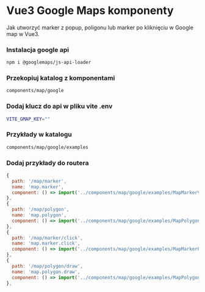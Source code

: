 # Vue3 Google Maps komponenty

Jak utworzyć marker z popup, poligonu lub marker po kliknięciu w Google map w Vue3.

### Instalacja google api

```sh
npm i @googlemaps/js-api-loader
```

### Przekopiuj katalog z komponentami

```sh
components/map/google
```

### Dodaj klucz do api w pliku vite .env

```sh
VITE_GMAP_KEY=""
```

### Przykłady w katalogu

```sh
components/map/google/examples
```

### Dodaj przykłady do routera

```js
{
  path: '/map/marker',
  name: 'map.marker',
  component: () => import('../components/map/google/examples/MapMarkerView.vue'),
},
{
  path: '/map/polygon',
  name: 'map.polygon',
  component: () => import('../components/map/google/examples/MapPolygonView.vue'),
},
{
  path: '/map/marker/click',
  name: 'map.marker.click',
  component: () => import('../components/map/google/examples/MapMarkerOnClickView.vue'),
},
{
  path: '/map/polygon/draw',
  name: 'map.polygon.draw',
  component: () => import('../components/map/google/examples/MapPolygonDrawView.vue'),
},
```
